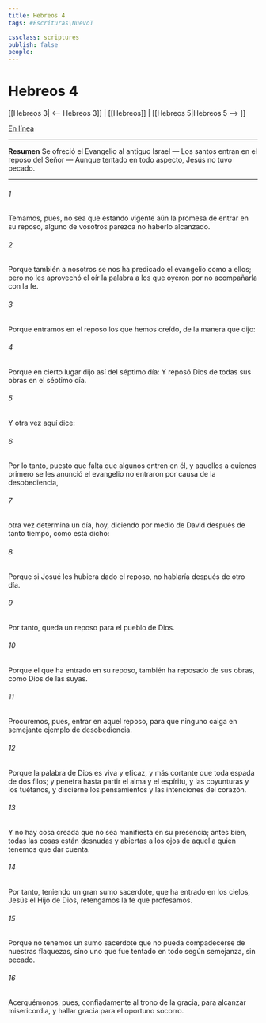 ```yaml
---
title: Hebreos 4
tags: #Escrituras\NuevoT

cssclass: scriptures
publish: false
people:
---
```


# Hebreos 4
[[Hebreos 3| <-- Hebreos 3]] | [[Hebreos]] | [[Hebreos 5|Hebreos 5 --> ]]

[En línea](https://churchofjesuschrist.org/study/scriptures/nt/heb/4?lang=spa)

---
__Resumen__
Se ofreció el Evangelio al antiguo Israel — Los santos entran en el reposo del Señor — Aunque tentado en todo aspecto, Jesús no tuvo pecado.

---
###### 1 
Temamos, pues, no sea que estando vigente aún la promesa de entrar en su reposo, alguno de vosotros parezca no haberlo alcanzado.

###### 2 
Porque también a nosotros se nos ha predicado el evangelio como a ellos; pero no les aprovechó el oír la palabra a los que  oyeron por no acompañarla con la fe.

###### 3 
Porque entramos en el reposo los que hemos creído, de la manera que dijo:

###### 4 
Porque en cierto lugar dijo así del séptimo día: Y reposó Dios de todas sus obras en el séptimo día.

###### 5 
Y otra vez aquí dice:

###### 6 
Por lo tanto, puesto que falta que algunos entren en él, y aquellos a quienes primero se les anunció el evangelio no entraron por causa de la desobediencia,

###### 7 
otra vez determina un día, hoy, diciendo por medio de David después de tanto tiempo, como está dicho:

###### 8 
Porque si Josué les hubiera dado el reposo, no hablaría después de otro día.

###### 9 
Por tanto, queda un reposo para el pueblo de Dios.

###### 10 
Porque el que ha entrado en su reposo, también ha reposado de sus obras, como Dios de las suyas.

###### 11 
Procuremos, pues, entrar en aquel reposo, para que ninguno caiga en semejante ejemplo de desobediencia.

###### 12 
Porque la palabra de Dios es viva y eficaz, y más cortante que toda espada de dos filos; y penetra hasta partir el alma y el espíritu, y las coyunturas y los tuétanos, y discierne los pensamientos y las intenciones del corazón.

###### 13 
Y no hay cosa creada que no sea manifiesta en su presencia; antes bien, todas las cosas están desnudas y abiertas a los ojos de aquel a quien tenemos que dar cuenta.

###### 14 
Por tanto, teniendo un gran sumo sacerdote, que ha entrado en los cielos, Jesús el Hijo de Dios, retengamos la fe que profesamos.

###### 15 
Porque no tenemos un sumo sacerdote que no pueda compadecerse de nuestras flaquezas, sino uno que fue tentado en todo según  semejanza,  sin pecado.

###### 16 
Acerquémonos, pues, confiadamente al trono de la gracia, para alcanzar misericordia, y hallar gracia para el oportuno socorro.

